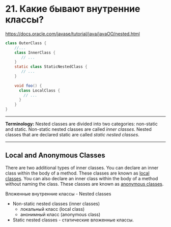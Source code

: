 # 21. Какие бывают внутренние классы?

https://docs.oracle.com/javase/tutorial/java/javaOO/nested.html

```Java
class OuterClass {
    //...
    class InnerClass {
       // ...
    }
    static class StaticNestedClass {
       // ...
    }
    
    void foo() {
      class LocalClass {
        // ...
      }
    }
}
```



---

**Terminology:** Nested classes are divided into two categories: non-static and static. 
Non-static nested classes are called *inner classes*. 
Nested classes that are declared static are called *static nested classes*.

---


<h2>Local and Anonymous Classes</h2>
<p>There are two additional types of inner classes. You can declare an inner class within the body of a method. These classes are known as
<a class="TutorialLink" target="_top" href="localclasses.html">local classes</a>. You can also declare an inner class within the body of a method without naming the class. These classes are known as
<a class="TutorialLink" target="_top" href="anonymousclasses.html">anonymous classes</a>.</p>

Вложенные внутренние классы - Nested classes
- Non-static nested classes (inner classes)
  - локальный класс (local class)
  - анонимный класс (anonymous class)
- Static nested classes - статические вложенные классы.

